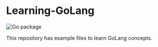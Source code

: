 # Learning-GoLang

![Go package](https://github.com/AxiomSamarth/Learning-GoLang/workflows/Go%20package/badge.svg)

This repository has example files to learn GoLang concepts.
